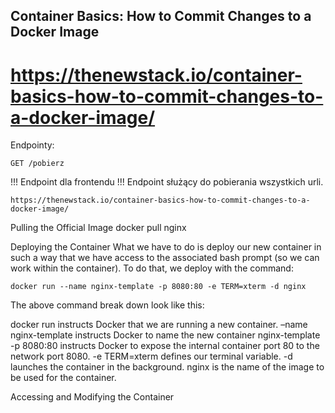 ## Container Basics: How to Commit Changes to a Docker Image
#    https://thenewstack.io/container-basics-how-to-commit-changes-to-a-docker-image/


Endpointy:
```
GET /pobierz
```
!!! Endpoint dla frontendu !!!
Endpoint służący do pobierania wszystkich urli.





    https://thenewstack.io/container-basics-how-to-commit-changes-to-a-docker-image/



Pulling the Official Image
    docker pull nginx


Deploying the Container
What we have to do is deploy our new container in such a way that we have access to the associated bash prompt (so we can work within the container). To do that, we deploy with the command:

    docker run --name nginx-template -p 8080:80 -e TERM=xterm -d nginx

The above command break down look like this:

docker run instructs Docker that we are running a new container.
    –name nginx-template instructs Docker to name the new container nginx-template
    -p 8080:80 instructs Docker to expose the internal container port 80 to the network port 8080.
    -e TERM=xterm defines our terminal variable.
    -d launches the container in the background.
nginx is the name of the image to be used for the container.


Accessing and Modifying the Container

